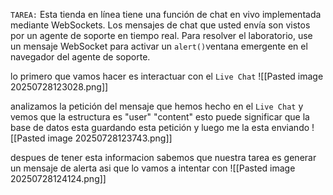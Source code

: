 `TAREA:` Esta tienda en línea tiene una función de chat en vivo implementada mediante WebSockets. Los mensajes de chat que usted envía son vistos por un agente de soporte en tiempo real. Para resolver el laboratorio, use un mensaje WebSocket para activar un `alert()`ventana emergente en el navegador del agente de soporte.

lo primero que vamos hacer es interactuar con el `Live Chat` 
![[Pasted image 20250728123028.png]]

analizamos la petición del mensaje que hemos hecho en el `Live Chat` y vemos que la estructura es "user" "content" esto puede significar que la base de datos esta guardando esta petición y luego me la esta enviando
![[Pasted image 20250728123743.png]]

despues de tener esta informacion sabemos que nuestra tarea es generar un mensaje de alerta asi que lo vamos a intentar con 
![[Pasted image 20250728124124.png]]